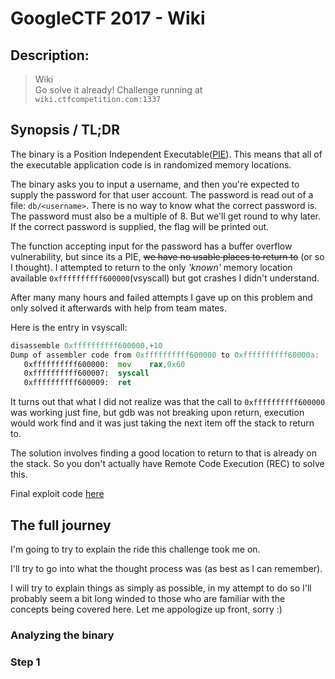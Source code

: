 # GoogleCTF 2017 - Wiki

## Description:
> Wiki  
> Go solve it already!
> Challenge running at `wiki.ctfcompetition.com:1337`

## Synopsis / TL;DR
The binary is a Position Independent Executable([PIE](https://en.wikipedia.org/wiki/Position-independent_code)). This means that all of the executable application code is in randomized memory locations.

The binary asks you to input a username, and then you're expected to supply the password for that user account. The password is read out of a file: `db/<username>`. There is no way to know what the correct password is. The password must also be a multiple of 8. But we'll get round to why later. If the correct password is supplied, the flag will be printed out.

The function accepting input for the password has a buffer overflow vulnerability, but since its a PIE, ~~we have no usable places to return to~~ (or so I thought). I attempted to return to the only *'known'* memory location available `0xffffffffff600000`(vsyscall) but got crashes I didn't understand.

After many many hours and failed attempts I gave up on this problem and only solved it afterwards with help from team mates.

Here is the entry in vsyscall:
```asm
disassemble 0xffffffffff600000,+10
Dump of assembler code from 0xffffffffff600000 to 0xffffffffff60000a:
   0xffffffffff600000:	mov    rax,0x60
   0xffffffffff600007:	syscall 
   0xffffffffff600009:	ret    
```
It turns out that what I did not realize was that the call to `0xffffffffff600000` was working just fine, but gdb was not breaking upon return, execution would work find and it was just taking the next item off the stack to return to.

The solution involves finding a good location to return to that is already on the stack. So you don't actually have Remote Code Execution (REC) to solve this.

Final exploit code [here](./exploit.py)


## The full journey 

I'm going to try to explain the ride this challenge took me on. 

I'll try to go into what the thought process was (as best as I can remember). 

I will try to explain things as simply as possible, in my attempt to do so I'll probably seem a bit long winded to those who are familiar with the concepts being covered here. 
Let me appologize up front, sorry :)

### Analyzing the binary


### Step 1

